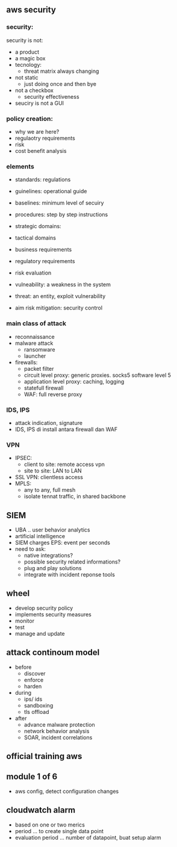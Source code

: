 ## aws security

### security:
security is not:
- a product
- a magic box
- tecnology:
  - threat matrix always changing
- not static
  - just doing once and then bye
- not a checkbox
  - security effectiveness
- seuciry is not a GUI

### policy creation:
- why we are here?
- regulaotry requirements
- risk
- cost benefit analysis

### elements
- standards: regulations
- guinelines: operational guide
- baselines: minimum level of secuiry
- procedures: step by step instructions

- strategic domains:
- tactical domains
- business requirements
- regulatory requirements
- risk evaluation

- vulneability: a weakness in the system
- threat: an entity, exploit vulnerability
- aim risk mitigation: security control

### main class of attack
- reconnaissance
- malware attack
  - ransomware
  - launcher
- firewalls:
  - packet filter
  - circuit level proxy: generic proxies. socks5 software level 5
  - application level proxy: caching, logging
  - statefull firewall
  - WAF: full reverse proxy

### IDS, IPS
- attack indication, signature
- IDS, IPS di install antara firewall dan WAF

### VPN
- IPSEC:
  - client to site: remote access vpn
  - site to site: LAN to LAN
- SSL VPN: clientless access
- MPLS:
  - any to any, full mesh
  - isolate tennat traffic, in shared backbone

## SIEM
- UBA .. user behavior analytics
- artificial intelligence
- SIEM charges EPS: event per seconds
- need to ask:
  - native integrations?
  - possible security related informations?
  - plug and play solutions
  - integrate with incident reponse tools

## wheel
- develop security policy
- implements security measures
- monitor
- test
- manage and update

## attack continoum model
- before
  - discover
  - enforce 
  - harden
- during
  - ips/ ids
  - sandboxing
  - tls offload
- after
  - advance malware protection
  - network behavior analysis
  - SOAR, incident correlations

## official training aws

## module 1 of 6
- aws config, detect configuration changes

## cloudwatch alarm
- based on one or two merics
- period ... to create single data point
- evaluation period ... number of datapoint, buat setup alarm

  



